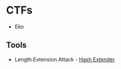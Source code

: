 # CTFs

- Eko

## Tools

- Length Extension Attack - [Hash Extender](https://github.com/iagox86/hash_extender)
